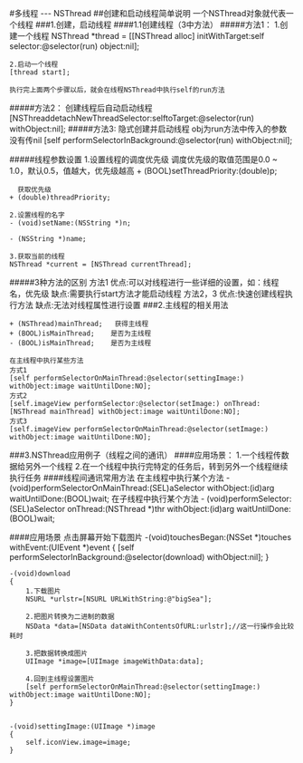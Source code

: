 #多线程 --- NSThread
##创建和启动线程简单说明
    一个NSThread对象就代表一个线程
###1.创建，启动线程
####1.1创建线程（3中方法）
#####方法1：
    1.创建一个线程
	NSThread *thread = [[NSThread alloc] initWithTarget:self selector:@selector(run) object:nil];
	
	2.启动一个线程
	[thread start];
	
    执行完上面两个步骤以后，就会在线程NSThread中执行self的run方法
    
#####方法2：
	创建线程后自动启动线程
	[NSThreaddetachNewThreadSelector:selftoTarget:@selector(run) withObject:nil];
#####方法3:
	隐式创建并启动线程  obj为run方法中传入的参数 没有传nil
	[self performSelectorInBackground:@selector(run) withObject:nil];

#####线程参数设置
	1.设置线程的调度优先级 调度优先级的取值范围是0.0 ~ 1.0，默认0.5，值越大，优先级越高
    + (BOOL)setThreadPriority:(double)p;
    
      获取优先级
    + (double)threadPriority;
    
    2.设置线程的名字
    - (void)setName:(NSString *)n;
    
    - (NSString *)name;
    
    3.获取当前的线程
    NSThread *current = [NSThread currentThread];
#####3种方法的区别
	方法1  优点:可以对线程进行一些详细的设置，如：线程名，优先级
		  缺点:需要执行start方法才能启动线程
	方法2，3 优点:快速创建线程执行方法 
	 		缺点:无法对线程属性进行设置
###2.主线程的相关用法
	
	+ (NSThread)mainThread;   获得主线程
	+ (BOOL)isMainThread;    是否为主线程
	- (BOOL)isMainThread;    是否为主线程
	
	在主线程中执行某些方法
	方式1
	[self performSelectorOnMainThread:@selector(settingImage:) withObject:image waitUntilDone:NO];
	方式2
	[self.imageView performSelector:@selector(setImage:) onThread:[NSThread mainThread] withObject:image waitUntilDone:NO];
	方式3
	[self.imageView performSelectorOnMainThread:@selector(setImage:) withObject:image waitUntilDone:NO];
	
###3.NSThread应用例子（线程之间的通讯）
####应用场景：
	1.一个线程传数据给另外一个线程
	2.在一个线程中执行完特定的任务后，转到另外一个线程继续执行任务
####线程间通讯常用方法
	在主线程中执行某个方法
	- (void)performSelectorOnMainThread:(SEL)aSelector withObject:(id)arg waitUntilDone:(BOOL)wait;
	在子线程中执行某个方法
	- (void)performSelector:(SEL)aSelector onThread:(NSThread *)thr withObject:(id)arg waitUntilDone:(BOOL)wait;

####应用场景
	点击屏幕开始下载图片
	-(void)touchesBegan:(NSSet *)touches withEvent:(UIEvent *)event
	{
		 [self performSelectorInBackground:@selector(download) withObject:nil];
	}
	
	-(void)download
	{
		1.下载图片
		NSURL *urlstr=[NSURL URLWithString:@"bigSea"];
		
		2.把图片转换为二进制的数据
		NSData *data=[NSData dataWithContentsOfURL:urlstr];//这一行操作会比较耗时
	
		3.把数据转换成图片
	 	UIImage *image=[UIImage imageWithData:data];
	 	
	 	4.回到主线程设置图片
	 	[self performSelectorOnMainThread:@selector(settingImage:) withObject:image waitUntilDone:NO];
	}
	
	
	-(void)settingImage:(UIImage *)image
	{
		self.iconView.image=image;
	}
	
	